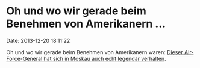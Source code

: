 Oh und wo wir gerade beim Benehmen von Amerikanern \...
=======================================================

Date: 2013-12-20 18:11:22

Oh und wo wir gerade beim Benehmen von Amerikanern waren: [Dieser
Air-Force-General hat sich in Moskau auch echt legendär
verhalten](http://www.washingtonpost.com/blogs/worldviews/wp/2013/12/19/amazing-details-from-the-drunken-moscow-bender-that-got-an-air-force-general-fired/).
